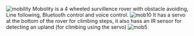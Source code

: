 ![mobility](https://github.com/user-attachments/assets/9b81f6e2-b464-4f98-bbd3-f25967c8c95d)
Mobolity is a 4 wheeled survillence rover with obstacle avoiding, Line following, Bluetooth control and voice control. 
![mob10](https://github.com/user-attachments/assets/cddb80a8-996f-467d-b04c-bb8b87531d44)
It has a servo at the bottom of the rover for climbing steps, it also hass an IR sensor for detecting an upland (for climbing using the servo)
![mob5](https://github.com/user-attachments/assets/654e132d-f16f-449f-ab38-2deeef1338e1)
